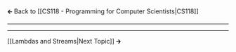 🡰 Back to [[CS118 - Programming for Computer Scientists|CS118]] 
- - -

- - - 
[[Lambdas and Streams|Next Topic]] 🡲